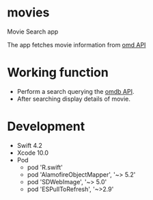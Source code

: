 # movies

Movie Search app 

The app fetches movie information from [omd API](http://www.omdbapi.com)

# Working function 

- Perform a search querying the  [omdb API](http://www.omdbapi.com).
- After searching display details of movie.


# Development
- Swift 4.2
- Xcode 10.0
- Pod
    - pod 'R.swift'
    - pod 'AlamofireObjectMapper', '~> 5.2'
    - pod 'SDWebImage', '~> 5.0'
    - pod 'ESPullToRefresh', '~>2.9'
